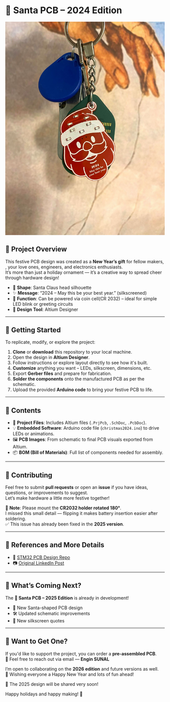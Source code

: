 # 🎅 Santa PCB – 2024 Edition

![Santa PCB](https://github.com/EnginSUNAL/ChristmasPCB-2024/blob/7627d50f4f276fb5e2f8b65e4a08f6189c02c70c/Images/Final%20Product.jpg)

## 🎁 Project Overview

This festive PCB design was created as a **New Year’s gift** for fellow makers, , your love ones, engineers, and electronics enthusiasts.  
It’s more than just a holiday ornament — it’s a creative way to spread cheer through hardware design!

- 🎄 **Shape**: Santa Claus head silhouette  
- ✨ **Message**: “2024 – May this be your best year.” (silkscreened)  
- 🔋 **Function**: Can be powered via coin cell(CR 2032) – ideal for simple LED blink or greeting circuits  
- 🧠 **Design Tool**: Altium Designer  

---

## 🚀 Getting Started

To replicate, modify, or explore the project:

1. **Clone** or **download** this repository to your local machine.
2. Open the design in **Altium Designer**.
3. Follow instructions or explore layout directly to see how it's built.
4. **Customize** anything you want – LEDs, silkscreen, dimensions, etc.
5. Export **Gerber files** and prepare for fabrication.
6. **Solder the components** onto the manufactured PCB as per the schematic.
7. Upload the provided **Arduino code** to bring your festive PCB to life.

---

## 📂 Contents

- 📁 **Project Files**: Includes Altium files (`.PrjPcb`, `.SchDoc`, `.PcbDoc`).
- 💡 **Embedded Software**: Arduino code file (`christmas2024.ino`) to drive LEDs or animations.
- 🖼️ **PCB Images**: From schematic to final PCB visuals exported from Altium.
- 📦 **BOM (Bill of Materials)**: Full list of components needed for assembly.

---

## 🤝 Contributing

Feel free to submit **pull requests** or open an **issue** if you have ideas, questions, or improvements to suggest.  
Let’s make hardware a little more festive together!

🔧 **Note**: Please mount the **CR2032 holder rotated 180°**.  
I missed this small detail — flipping it makes battery insertion easier after soldering.  
✅ This issue has already been fixed in the **2025 version**.

---

## 📌 References and More Details

- 🔗 [STM32 PCB Design Repo](https://github.com/EnginSUNAL/ChristmasPCB-2024)
- 📷 [Original LinkedIn Post]([https://www.linkedin.com/posts/enginsunal_i-designed-this-pcb-as-a-new-years-gift-activity-7146878622228811777-rMWC](https://www.linkedin.com/posts/enginsunal_i-designed-this-pcb-as-a-new-years-gift-activity-7146878622228811777-rMWC?utm_source=share&utm_medium=member_desktop&rcm=ACoAAB0byoUBUujyr4Dp2W2GKCXBszzhNvqKYcM))

---

## 📢 What’s Coming Next?

The **🎅 Santa PCB – 2025 Edition** is already in development!

- 🎅 New Santa-shaped PCB design  
- 🛠️ Updated schematic improvements  
- 🌟 New silkscreen quotes  

---

## 💌 Want to Get One?

If you'd like to support the project, you can order a **pre-assembled PCB**.  
📩 Feel free to reach out via email — **Engin SUNAL**

I’m open to collaborating on the **2026 edition** and future versions as well.  
🎉 Wishing everyone a Happy New Year and lots of fun ahead!

🎅 The 2025 design will be shared very soon!

Happy holidays and happy making! 🎄
